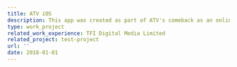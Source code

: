 ```yaml
---
title: ATV iOS
description: This app was created as part of ATV's comeback as an online broadcasting company. It serves as a platform for users to access VOD contents and live streams. Developed using Objective-C and following the MVC architecture, the app features a visually captivating landing view with a circular wheel-like menu. Implementing the intricate geometry required for the menu was a challenging task. The first app I have ever made. Currently the latest version of the app has been revamped after I left.
type: work_project
related_work_experience: TFI Digital Media Limited
related_project: test-project
url: ''
date: 2018-01-01
---
```

